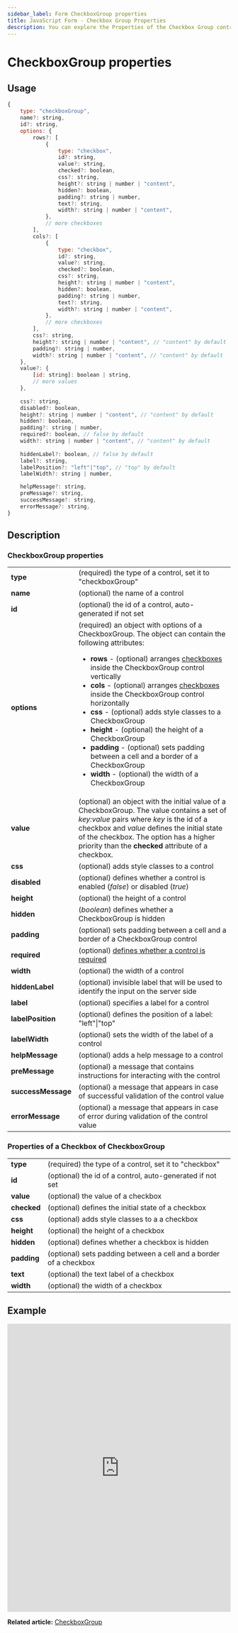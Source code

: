 ```yaml
---
sidebar_label: Form CheckboxGroup properties
title: JavaScript Form - Checkbox Group Properties 
description: You can explore the Properties of the Checkbox Group control of Form in the documentation of the DHTMLX JavaScript UI library. Browse developer guides and API reference, try out code examples and live demos, and download a free 30-day evaluation version of DHTMLX Suite.
---
```


# CheckboxGroup properties

## Usage

~~~js
{
	type: "checkboxGroup",
    name?: string,
    id?: string,
    options: {
        rows?: [
            {
                type: "checkbox",
                id?: string,
                value?: string,
                checked?: boolean,
                css?: string,
                height?: string | number | "content",
                hidden?: boolean,
                padding?: string | number,
                text?: string,
                width?: string | number | "content",
            },
            // more checkboxes
        ],
        cols?: [
            {
                type: "checkbox",
                id?: string,
                value?: string,
                checked?: boolean,
                css?: string,
                height?: string | number | "content",
                hidden?: boolean,
                padding?: string | number,
                text?: string,
                width?: string | number | "content",
            },
            // more checkboxes
        ],
        css?: string,
        height?: string | number | "content", // "content" by default
        padding?: string | number,
        width?: string | number | "content", // "content" by default
    },
    value?: {
        [id: string]: boolean | string,
        // more values
    },
    
    css?: string,
    disabled?: boolean,
    height?: string | number | "content", // "content" by default
    hidden?: boolean,
    padding?: string | number,
    required?: boolean, // false by default
    width?: string | number | "content", // "content" by default
    
    hiddenLabel?: boolean, // false by default
    label?: string,
    labelPosition?: "left"|"top", // "top" by default
    labelWidth?: string | number,

    helpMessage?: string,
    preMessage?: string,
    successMessage?: string,
    errorMessage?: string,
}
~~~

## Description

### CheckboxGroup properties

<table>
    <tbody>
        <tr>
            <td><b>type</b></td>
            <td>(required) the type of a control, set it to "checkboxGroup"</td>
        </tr>
        <tr>
            <td><b>name</b></td>
            <td>(optional) the name of a control</td>
        </tr>
        <tr>
            <td><b>id</b></td>
            <td>(optional) the id of a control, auto-generated if not set</td>
        </tr>
        <tr>
            <td><b>options</b></td>
            <td>(required) an object with options of a CheckboxGroup. The object can contain the following
                attributes:
                <ul>
                    <li><b>rows</b> - (optional) arranges <a href="../../../../form/api/checkbox_group/api_checkboxgroup_properties#properties-of-a-checkbox-of-checkboxgroup">checkboxes</a> inside the CheckboxGroup control vertically
                    </li>
                    <li><b>cols</b> - (optional) arranges <a href="../../../../form/api/checkbox_group/api_checkboxgroup_properties#properties-of-a-checkbox-of-checkboxgroup">checkboxes</a> inside the CheckboxGroup control horizontally
                    </li>
                    <li><b>css</b> - (optional) adds style classes to a CheckboxGroup</li>
                    <li><b>height</b> - (optional) the height of a CheckboxGroup</li>
                    <li><b>padding</b> - (optional) sets padding between a cell and a border of a CheckboxGroup</li>
                    <li><b>width</b> - (optional) the width of a CheckboxGroup</li>
                </ul>
            </td>
        </tr>
        <tr>
            <td><b>value</b></td>
            <td>(optional) an object with the initial value of a CheckboxGroup. The value contains a set of <i>key:value</i> pairs where <i>key</i> is the id of a checkbox and <i>value</i> defines the initial state of the checkbox. The option has a higher priority than the <b>checked</b> attribute of a checkbox.</td>
        </tr>
        <tr>
            <td><b>css</b></td>
            <td>(optional) adds style classes to a control</td>
        </tr>
        <tr>
            <td><b>disabled</b></td>
            <td>(optional) defines whether a control is enabled (<i>false</i>) or disabled (<i>true</i>)</td>
        </tr>
        <tr>
            <td><b>height</b></td>
            <td>(optional) the height of a control</td>
        </tr>
        <tr>
            <td><b>hidden</b></td>
            <td>(<i>boolean</i>) defines whether a CheckboxGroup is hidden</td>
        </tr>
        <tr>
            <td><b>padding</b></td>
            <td>(optional) sets padding between a cell and a border of a CheckboxGroup control</td>
        </tr>
        <tr>
            <td><b>required</b></td>
            <td>(optional) <a href="../../../work_with_form#validating-form">defines whether a control is required</a></td>
        </tr>
        <tr>
            <td><b>width</b></td>
            <td>(optional) the width of a control</td>
        </tr>
        <tr>
            <td><b>hiddenLabel</b></td>
            <td>(optional) invisible label that will be used to identify the input on the server side</td>
        </tr>
        <tr>
            <td><b>label</b></td>
            <td>(optional) specifies a label for a control</td>
        </tr>
        <tr>
            <td><b>labelPosition</b></td>
            <td>(optional) defines the position of a label: "left"|"top"</td>
        </tr>
        <tr>
            <td><b>labelWidth</b></td>
            <td>(optional) sets the width of the label of a control</td>
        </tr>
        <tr>
            <td><b>helpMessage</b></td>
            <td>(optional) adds a help message to a control</td>
        </tr>
        <tr>
            <td><b>preMessage</b></td>
            <td>(optional) a message that contains instructions for interacting with the control</td>
        </tr>
        <tr>
            <td><b>successMessage</b></td>
            <td>(optional) a message that appears in case of successful validation of the control value</td>
        </tr>
        <tr>
            <td><b>errorMessage</b></td>
            <td>(optional) a message that appears in case of error during validation of the control value</td>
        </tr>
    </tbody>
</table>

### Properties of a Checkbox of CheckboxGroup

<table>
    <tbody>
        <tr>
            <td><b>type</b></td>
            <td>(required) the type of a control, set it to "checkbox"</td>
        </tr>
        <tr>
            <td><b>id</b></td>
            <td>(optional) the id of a control, auto-generated if not set</td>
        </tr>
        <tr>
            <td><b>value</b></td>
            <td>(optional) the value of a checkbox</td>
        </tr>
        <tr>
            <td><b>checked</b></td>
            <td>(optional) defines the initial state of a checkbox</td>
        </tr>
        <tr>
            <td><b>css</b></td>
            <td>(optional) adds style classes to a a checkbox</td>
        </tr>
        <tr>
            <td><b>height</b></td>
            <td>(optional) the height of a checkbox</td>
        </tr>
        <tr>
            <td><b>hidden</b></td>
            <td>(optional) defines whether a checkbox is hidden</td>
        </tr>
        <tr>
            <td><b>padding</b></td>
            <td>(optional) sets padding between a cell and a border of a checkbox</td>
        </tr>
        <tr>
            <td><b>text</b></td>
            <td>(optional) the text label of a checkbox</td>
        </tr>
        <tr>
            <td><b>width</b></td>
            <td>(optional) the width of a checkbox</td>
        </tr>
    </tbody>
</table>

## Example

<iframe src="https://snippet.dhtmlx.com/p89u4ovb?mode=js" frameborder="0" class="snippet_iframe" width="100%" height="650"></iframe>

**Related article:** [CheckboxGroup](form/checkboxgroup.md)